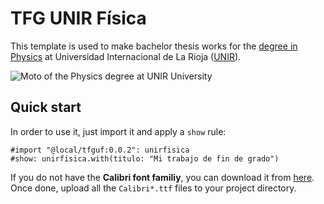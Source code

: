 
# TFG UNIR Física
This template is used to make bachelor thesis works for the [degree in Physics](http://bit.ly/unirfisica) at Universidad Internacional de La Rioja ([UNIR](http://unir.net)). 

![Moto of the Physics degree at UNIR University](https://p.ipic.vip/vbt7pt.jpg)

## Quick start
In order to use it, just import it and apply a `show` rule: 

```typst
#import "@local/tfguf:0.0.2": unirfisica
#show: unirfisica.with(titulo: "Mi trabajo de fin de grado")
```
If you do not have the **Calibri font familiy**, you can download it from [here](https://www.rmtweb.co.uk/calibri-and-cambria-fonts-for-mac). Once done, upload all the `Calibri*.ttf` files to your project directory.
